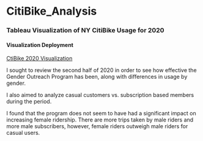# CitiBike_Analysis
### Tableau Visualization of NY CitiBike Usage for 2020
#### Visualization Deployment 
[CtiBike 2020 Visualization](https://public.tableau.com/app/profile/nick2126/viz/CitiBike_16362984741200/Story1)

I sought to review the second half of 2020 in order to see how effective the Gender Outreach Program has been, along with differences in usage by gender. 

I also aimed to analyze casual customers vs. subscription based members during the period.

I found that the program does not seem to have had a significant impact on increasing female ridership. There are more trips taken by male riders and more male subscribers, however, female riders outweigh male riders for casual users. 
